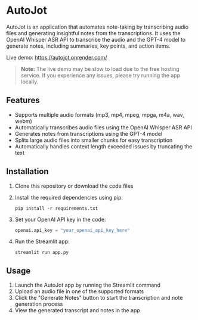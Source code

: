 # AutoJot

AutoJot is an application that automates note-taking by transcribing audio files and generating insightful notes from the transcriptions. It uses the OpenAI Whisper ASR API to transcribe the audio and the GPT-4 model to generate notes, including summaries, key points, and action items.

Live demo: https://autojot.onrender.com/

> **Note:** The live demo may be slow to load due to the free hosting service. If you experience any issues, please try running the app locally.

## Features

- Supports multiple audio formats (mp3, mp4, mpeg, mpga, m4a, wav, webm)
- Automatically transcribes audio files using the OpenAI Whisper ASR API
- Generates notes from transcriptions using the GPT-4 model
- Splits large audio files into smaller chunks for easy transcription
- Automatically handles context length exceeded issues by truncating the text

## Installation

1. Clone this repository or download the code files
2. Install the required dependencies using pip:

   ```
   pip install -r requirements.txt
   ```

3. Set your OpenAI API key in the code:

   ```python
   openai.api_key = "your_openai_api_key_here"
   ```

4. Run the Streamlit app:

   ```
   streamlit run app.py
   ```

## Usage

1. Launch the AutoJot app by running the Streamlit command
2. Upload an audio file in one of the supported formats
3. Click the "Generate Notes" button to start the transcription and note generation process
4. View the generated transcript and notes in the app
